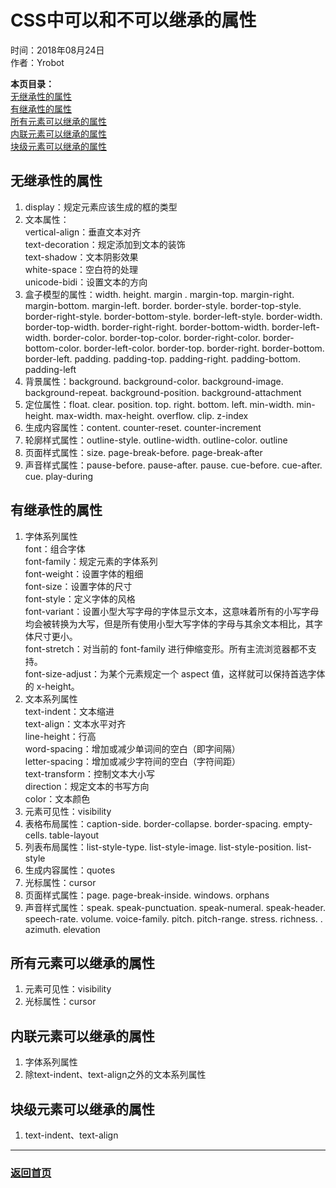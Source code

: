 # CSS中可以和不可以继承的属性    
时间：2018年08月24日    
作者：Yrobot    
  
__本页目录：__     
[无继承性的属性](#id1)    
[有继承性的属性](#id2)    
[所有元素可以继承的属性](#id3)    
[内联元素可以继承的属性](#id4)    
[块级元素可以继承的属性](#id5)    
  
<a id='id1'></a>  
  
## 无继承性的属性  
1. display：规定元素应该生成的框的类型  
2. 文本属性：  
vertical-align：垂直文本对齐  
text-decoration：规定添加到文本的装饰  
text-shadow：文本阴影效果  
white-space：空白符的处理  
unicode-bidi：设置文本的方向  
3. 盒子模型的属性：width. height. margin . margin-top. margin-right. margin-bottom. margin-left. border. border-style. border-top-style. border-right-style. border-bottom-style. border-left-style. border-width. border-top-width. border-right-right. border-bottom-width. border-left-width. border-color. border-top-color. border-right-color. border-bottom-color. border-left-color. border-top. border-right. border-bottom. border-left. padding. padding-top. padding-right. padding-bottom. padding-left  
4. 背景属性：background. background-color. background-image. background-repeat. background-position. background-attachment  
5. 定位属性：float. clear. position. top. right. bottom. left. min-width. min-height. max-width. max-height. overflow. clip. z-index  
6. 生成内容属性：content. counter-reset. counter-increment  
7. 轮廓样式属性：outline-style. outline-width. outline-color. outline  
8. 页面样式属性：size. page-break-before. page-break-after  
9. 声音样式属性：pause-before. pause-after. pause. cue-before. cue-after. cue. play-during  
  
<a id='id2'></a>  
  
## 有继承性的属性  
1. 字体系列属性  
font：组合字体  
font-family：规定元素的字体系列  
font-weight：设置字体的粗细  
font-size：设置字体的尺寸  
font-style：定义字体的风格  
font-variant：设置小型大写字母的字体显示文本，这意味着所有的小写字母均会被转换为大写，但是所有使用小型大写字体的字母与其余文本相比，其字体尺寸更小。  
font-stretch：对当前的 font-family 进行伸缩变形。所有主流浏览器都不支持。  
font-size-adjust：为某个元素规定一个 aspect 值，这样就可以保持首选字体的 x-height。  
2. 文本系列属性  
text-indent：文本缩进  
text-align：文本水平对齐  
line-height：行高  
word-spacing：增加或减少单词间的空白（即字间隔）  
letter-spacing：增加或减少字符间的空白（字符间距）  
text-transform：控制文本大小写  
direction：规定文本的书写方向  
color：文本颜色  
3. 元素可见性：visibility  
4. 表格布局属性：caption-side. border-collapse. border-spacing. empty-cells. table-layout  
5. 列表布局属性：list-style-type. list-style-image. list-style-position. list-style  
6. 生成内容属性：quotes  
7. 光标属性：cursor  
8. 页面样式属性：page. page-break-inside. windows. orphans  
9. 声音样式属性：speak. speak-punctuation. speak-numeral. speak-header. speech-rate. volume. voice-family. pitch. pitch-range. stress. richness. . azimuth. elevation  
  
<a id='id3'></a>  
  
## 所有元素可以继承的属性  

1. 元素可见性：visibility
2. 光标属性：cursor  

<a id='id4'></a>  
  
## 内联元素可以继承的属性  
1. 字体系列属性
2. 除text-indent、text-align之外的文本系列属性  

<a id='id5'></a>  
  
## 块级元素可以继承的属性  
1. text-indent、text-align
  
---   
### [返回首页](/README.md)  
